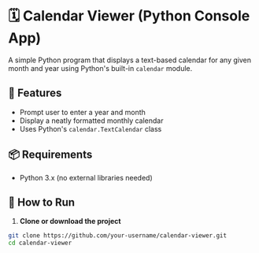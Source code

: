 # 🗓️ Calendar Viewer (Python Console App)

A simple Python program that displays a text-based calendar for any given month and year using Python's built-in `calendar` module.

## 🚀 Features
- Prompt user to enter a year and month
- Display a neatly formatted monthly calendar
- Uses Python's `calendar.TextCalendar` class

## 📦 Requirements
- Python 3.x (no external libraries needed)

## 📄 How to Run

1. **Clone or download the project**

```bash
git clone https://github.com/your-username/calendar-viewer.git
cd calendar-viewer
